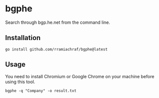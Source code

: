 # bgphe
Search through bgp.he.net from the command line.

## Installation
```
go install github.com/rramiachraf/bgphe@latest
```

## Usage
You need to install Chromium or Google Chrome on your machine before using this tool.

```
bgphe -q "Company" -o result.txt
```
